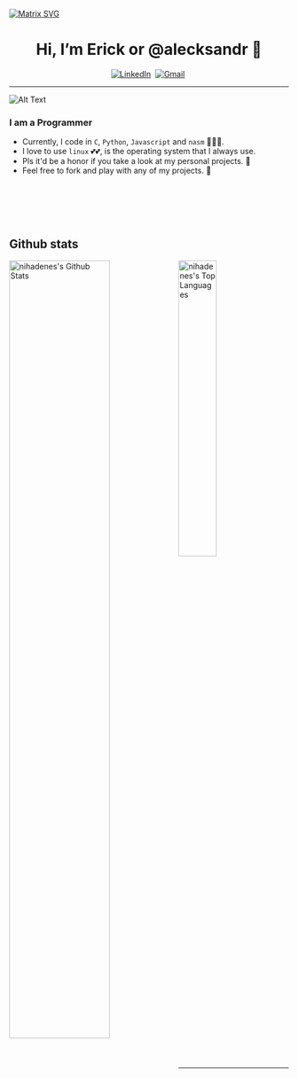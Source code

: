 [![Matrix SVG](https://raw.githubusercontent.com/rodrigograca31/rodrigograca31/master/matrix.svg)](https://www.youtube.com/watch?v=SDkAGkd4NLc) 
<h1 align="center"> Hi, I’m Erick or @alecksandr 👋</h1>



<p align="center">
<a href="https://www.linkedin.com/in/erick-alejandro-carrillo-lopez-988112219/"><img src="https://img.shields.io/badge/linkedin-%230077B5.svg?&style=for-the-badge&logo=linkedin&logoColor=white" alt="LinkedIn" /></a>&nbsp;
<a href="mailto:erick.carrillo4982@alumnos.udg.mx?subject=Hello, Erick"><img src="https://img.shields.io/badge/gmail-%23D14836.svg?&style=for-the-badge&logo=gmail&logoColor=white" alt="Gmail"/></a>&nbsp;
</p>

<hr />

<p float="left">
 
 ![Alt Text](https://media.giphy.com/media/iLhlW2bctT1f2/giphy.gif)
 
</p>

### I am a Programmer
- Currently, I code in `C`, `Python`, `Javascript` and `nasm` :eyes::eyes::eyes:. 
- I love to use `linux` :two_hearts::two_hearts:, is the operating system that I always use.
- Pls it'd be a honor if you take a look at my personal projects. :raised_hands:
- Feel free to fork and play with any of my projects. :runner: 

<br />
<br />
<br />
<br />

## Github stats
<img align="left" src="https://github-readme-stats.sumanth-talluri.vercel.app/api?username=alecksandr26&show_icons=true&count_private=true&theme=darcula" alt="nihadenes's Github Stats" width="60%">

<img src="https://github-readme-stats.vercel.app/api/top-langs/?username=alecksandr26&theme=darcula" width="37%" alt="nihadenes's Top Languages">

<hr />

[linkedin]: https://www.linkedin.com/in/erick-alejandro-carrillo-lopez-988112219/


<!---
      alecksandr26/alecksandr26 is a ✨ special ✨ repository because its `README.md` (this file) appears on your GitHub profile.
You can click the Preview link to take a look at your changes.
--->
